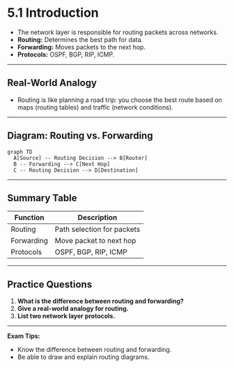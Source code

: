 # 5.1 Introduction

- The network layer is responsible for routing packets across networks.
- **Routing:** Determines the best path for data.
- **Forwarding:** Moves packets to the next hop.
- **Protocols:** OSPF, BGP, RIP, ICMP.

---

## Real-World Analogy
- Routing is like planning a road trip: you choose the best route based on maps (routing tables) and traffic (network conditions).

---

## Diagram: Routing vs. Forwarding
```mermaid
graph TD
  A[Source] -- Routing Decision --> B[Router]
  B -- Forwarding --> C[Next Hop]
  C -- Routing Decision --> D[Destination]
```

---

## Summary Table
| Function   | Description                  |
|------------|------------------------------|
| Routing    | Path selection for packets   |
| Forwarding | Move packet to next hop      |
| Protocols  | OSPF, BGP, RIP, ICMP         |

---

## Practice Questions
1. **What is the difference between routing and forwarding?**
2. **Give a real-world analogy for routing.**
3. **List two network layer protocols.**

---

**Exam Tips:**
- Know the difference between routing and forwarding.
- Be able to draw and explain routing diagrams. 